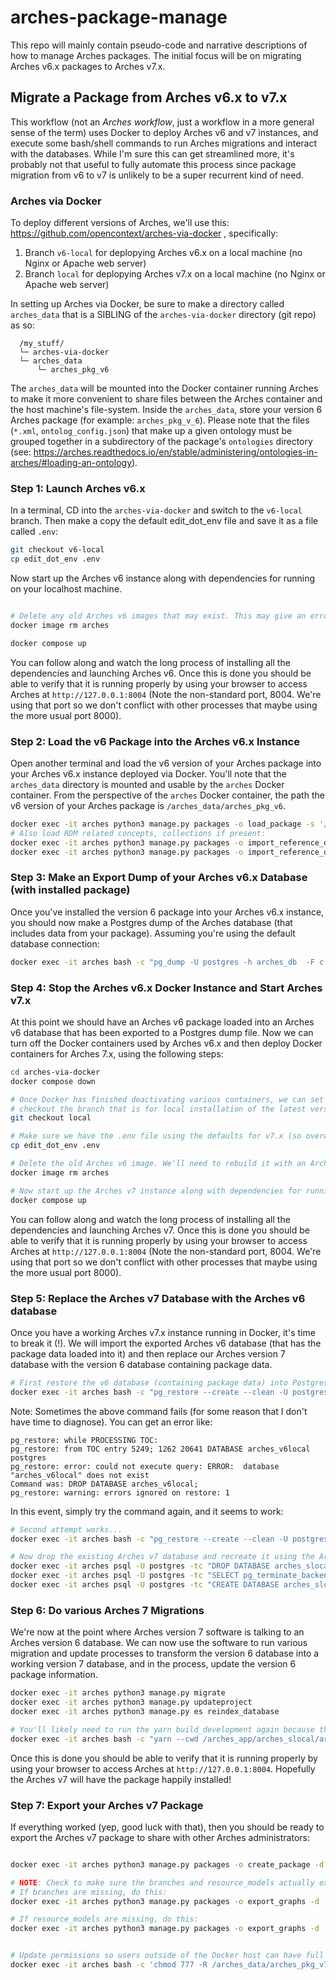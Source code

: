 # arches-package-manage
This repo will mainly contain pseudo-code and narrative descriptions of how to manage Arches packages. The initial focus will be on migrating Arches v6.x packages to Arches v7.x.




## Migrate a Package from Arches v6.x to v7.x
This workflow (not an *Arches workflow*, just a workflow in a more general sense of the term) uses Docker to deploy Arches v6 and v7 instances, and execute some bash/shell commands to run Arches migrations and interact with the databases. While I'm sure this can get streamlined more, it's probably not that useful to fully automate this process since package migration from v6 to v7 is unlikely to be a super recurrent kind of need.


### Arches via Docker
To deploy different versions of Arches, we'll use this: https://github.com/opencontext/arches-via-docker , specifically:

  1. Branch `v6-local` for deplopying Arches v6.x on a local machine (no Nginx or Apache web server)
  2. Branch `local` for deplopying Arches v7.x on a local machine (no Nginx or Apache web server)

In setting up Arches via Docker, be sure to make a directory called `arches_data` that is a SIBLING of the `arches-via-docker` directory (git repo) as so:

```
  /my_stuff/
  └─ arches-via-docker
  └─ arches_data
      └─ arches_pkg_v6
```

The `arches_data` will be mounted into the Docker container running Arches to make it more convenient to share files between the Arches container and the host machine's file-system. Inside the `arches_data`, store your version 6 Arches package (for example: `arches_pkg_v_6`). Please note that the files (`*.xml`, `ontolog_config.json`) that make up a given ontology must be grouped together in a subdirectory of the package's `ontologies` directory (see: https://arches.readthedocs.io/en/stable/administering/ontologies-in-arches/#loading-an-ontology).


### Step 1: Launch Arches v6.x
In a terminal, CD into the `arches-via-docker` and switch to the `v6-local` branch. Then make a copy the default edit_dot_env file and save it as a file called `.env`:

``` bash
git checkout v6-local
cp edit_dot_env .env
```

Now start up the Arches v6 instance along with dependencies for running on your localhost machine.
``` bash

# Delete any old Arches v6 images that may exist. This may give an error if you don't have an Arches image existing.
docker image rm arches

docker compose up
```

You can follow along and watch the long process of installing all the dependencies and launching Arches v6. Once this is done you should be able to verify that it is running properly by using your browser to access Arches at `http://127.0.0.1:8004` (Note the non-standard port, 8004. We're using that port so we don't conflict with other processes that maybe using the more usual port 8000).


### Step 2: Load the v6 Package into the Arches v6.x Instance
Open another terminal and load the v6 version of your Arches package into your Arches v6.x instance deployed via Docker. You'll note that the `arches_data` directory is mounted and usable by the `arches` Docker container. From the perspective of the `arches` Docker container, the path the v6 version of your Arches package is `/arches_data/arches_pkg_v6`.

``` bash
docker exec -it arches python3 manage.py packages -o load_package -s '/arches_data/arches_pkg_v6'
# Also load RDM related concepts, collections if present:
docker exec -it arches python3 manage.py packages -o import_reference_data -s '/arches_data/arches_pkg_v6/reference_data/concepts/Arches8001.skos' -ow 'ignore' -st 'keep'
docker exec -it arches python3 manage.py packages -o import_reference_data -s '/arches_data/arches_pkg_v6/reference_data/collections/Collections 8001.skos' -ow 'ignore' -st 'keep'
```

### Step 3: Make an Export Dump of your Arches v6.x Database (with installed package)
Once you've installed the version 6 package into your Arches v6.x instance, you should now make a Postgres dump of the Arches database (that includes data from your package). Assuming you're using the default database connection:

``` bash
docker exec -it arches bash -c "pg_dump -U postgres -h arches_db  -F c -b arches_v6local > '/arches_data/arches_v6local.dump'"

```


### Step 4: Stop the Arches v6.x Docker Instance and Start Arches v7.x
At this point we should have an Arches v6 package loaded into an Arches v6 database that has been exported to a Postgres dump file. Now we can turn off the Docker containers used by Arches v6.x and then deploy Docker containers for Arches 7.x, using the following steps:

``` bash
cd arches-via-docker
docker compose down

# Once Docker has finished deactivating various containers, we can set up Arches v7.x
# checkout the branch that is for local installation of the latest version of Arches (now v7.x)
git checkout local

# Make sure we have the .env file using the defaults for v7.x (so overwrite and replace the .env file we had for v6.x)
cp edit_dot_env .env

# Delete the old Arches v6 image. We'll need to rebuild it with an Arches v7 image
docker image rm arches

# Now start up the Arches v7 instance along with dependencies for running on your localhost machine.
docker compose up
```
You can follow along and watch the long process of installing all the dependencies and launching Arches v7. Once this is done you should be able to verify that it is running properly by using your browser to access Arches at `http://127.0.0.1:8004` (Note the non-standard port, 8004. We're using that port so we don't conflict with other processes that maybe using the more usual port 8000).


### Step 5: Replace the Arches v7 Database with the Arches v6 database
Once you have a working Arches v7.x instance running in Docker, it's time to break it (!). We will import the exported Arches v6 database (that has the package data loaded into it) and then replace our Arches version 7 database with the version 6 database containing package data.

``` bash
# First restore the v6 database (containing package data) into Postgres via your Arches v7 docker container (I know, confusing)...
docker exec -it arches bash -c "pg_restore --create --clean -U postgres -h arches_db -d postgres '/arches_data/arches_v6local.dump'"
```

Note: Sometimes the above command fails (for some reason that I don't have time to diagnose). You can get an error like:
```
pg_restore: while PROCESSING TOC:
pg_restore: from TOC entry 5249; 1262 20641 DATABASE arches_v6local postgres
pg_restore: error: could not execute query: ERROR:  database "arches_v6local" does not exist
Command was: DROP DATABASE arches_v6local;
pg_restore: warning: errors ignored on restore: 1
```

In this event, simply try the command again, and it seems to work:
``` bash
# Second attempt works...
docker exec -it arches bash -c "pg_restore --create --clean -U postgres -h arches_db -d postgres '/arches_data/arches_v6local.dump'"
```


``` bash
# Now drop the existing Arches v7 database and recreate it using the Arches v6 database as the template.
docker exec -it arches psql -U postgres -tc "DROP DATABASE arches_slocal WITH (FORCE);"
docker exec -it arches psql -U postgres -tc "SELECT pg_terminate_backend(pid) from pg_stat_activity where datname='arches_v6local'";
docker exec -it arches psql -U postgres -tc "CREATE DATABASE arches_slocal WITH TEMPLATE arches_v6local;"
```


### Step 6: Do various Arches 7 Migrations
We're now at the point where Arches version 7 software is talking to an Arches version 6 database. We can now use the software to run various migration and update processes to transform the version 6 database into a working version 7 database, and in the process, update the version 6 package information.
``` bash
docker exec -it arches python3 manage.py migrate
docker exec -it arches python3 manage.py updateproject
docker exec -it arches python3 manage.py es reindex_database

# You'll likely need to run the yarn build_development again because the frontend will likely be broken
docker exec -it arches bash -c "yarn --cwd /arches_app/arches_slocal/arches_slocal build_development"

```
Once this is done you should be able to verify that it is running properly by using your browser to access Arches at `http://127.0.0.1:8004`. Hopefully the Arches v7 will have the package happily installed!


### Step 7: Export your Arches v7 Package
If everything worked (yep, good luck with that), then you should be ready to export the Arches v7 package to share with other Arches administrators:

``` bash

docker exec -it arches python3 manage.py packages -o create_package -d '/arches_data/arches_pkg_v7'

# NOTE: Check to make sure the branches and resource_models actually exported (they sometimes don't get exported with the command above).
# If branches are missing, do this:
docker exec -it arches python3 manage.py packages -o export_graphs -d '/arches_data/arches_pkg_v7/graphs/branches' -g 'branches'

# If resource_models are missing, do this:
docker exec -it arches python3 manage.py packages -o export_graphs -d '/arches_data/arches_pkg_v7/graphs/resource_models' -g 'resource_models'


# Update permissions so users outside of the Docker host can have full permissions to the package.
docker exec -it arches bash -c 'chmod 777 -R /arches_data/arches_pkg_v7'

